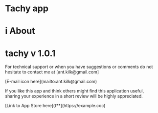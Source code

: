 # Tachy app

# i About

# tachy v 1.0.1

<p> For technical support or when you have suggestions or comments do not hesitate to contact me at [ant.kilk@gmail.com]<ant.kilk@gmail.com> </p>

<p> [E-mail icon here](mailto:ant.kilk@gmail.com)</p>

<p> If you like this app and think others might find this application useful, sharing your experience in a short review will be highly appreciated. </p>
<p> [Link to App Store here](t**](https://example.coc) </p>
